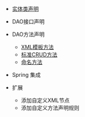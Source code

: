 - [实体类声明](实体类声明.md)
- DAO接口声明
- DAO方法声明
    - [XML模板方法](XML方法.md)
    - [标准CRUD方法](标准CRUD方法.md)
    - [命名方法](命名方法.md)

- Spring 集成
- 扩展
    - 添加自定义XML节点
    - 添加自定义方法声明规则